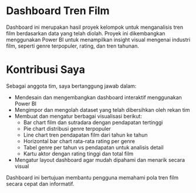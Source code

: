 # Dashboard Tren Film
Dashboard ini merupakan hasil proyek kelompok untuk menganalisis tren film berdasarkan data yang telah diolah. Proyek ini dikembangkan menggunakan Power BI untuk menampilkan insight visual mengenai industri film, seperti genre terpopuler, rating, dan tren tahunan.

# Kontribusi Saya 
Sebagai anggota tim, saya bertanggung jawab dalam:

- Mendesain dan mengembangkan dashboard interaktif menggunakan Power BI  
- Mengimpor dan mengolah dataset yang telah dibersihkan oleh rekan tim  
- Membuat dan mengatur berbagai visualisasi berikut:
  - Bar chart film dan sutradara dengan pendapatan tertinggi  
  - Pie chart distribusi genre terpopuler  
  - Line chart tren pendapatan film dari tahun ke tahun  
  - Horizontal bar chart rata-rata rating per genre  
  - Tabel genre per tahun vs pendapatan untuk analisis detail  
  - Kartu aktor dengan rating tinggi dan total film  
- Mengatur layout dashboard agar mudah dipahami dan menarik secara visual

Dashboard ini bertujuan membantu pengguna memahami pola tren film secara cepat dan informatif.
